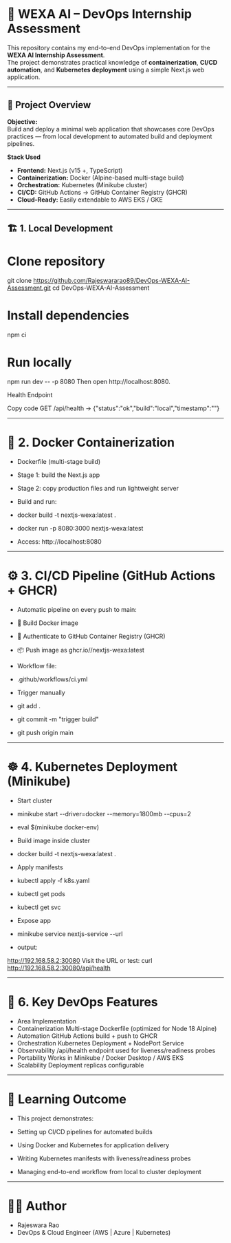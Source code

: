 # 🚀 WEXA AI – DevOps Internship Assessment

This repository contains my end-to-end DevOps implementation for the **WEXA AI Internship Assessment**.  
The project demonstrates practical knowledge of **containerization**, **CI/CD automation**, and **Kubernetes deployment** using a simple Next.js web application.

---

## 🧠 Project Overview

**Objective:**  
Build and deploy a minimal web application that showcases core DevOps practices — from local development to automated build and deployment pipelines.

**Stack Used**
- **Frontend:** Next.js (v15 +, TypeScript)
- **Containerization:** Docker (Alpine-based multi-stage build)
- **Orchestration:** Kubernetes (Minikube cluster)
- **CI/CD:** GitHub Actions → GitHub Container Registry (GHCR)
- **Cloud-Ready:** Easily extendable to AWS EKS / GKE

---

## 🏗️ 1. Local Development

# Clone repository
git clone https://github.com/Rajeswararao89/DevOps-WEXA-AI-Assessment.git
cd DevOps-WEXA-AI-Assessment

# Install dependencies
npm ci

# Run locally
npm run dev -- -p 8080
Then open http://localhost:8080.

Health Endpoint

Copy code
GET /api/health
→ {"status":"ok","build":"local","timestamp":"<ISO-date>"}

---

# 🐳 2. Docker Containerization
- Dockerfile (multi-stage build)

- Stage 1: build the Next.js app

- Stage 2: copy production files and run lightweight server

- Build and run:

- docker build -t nextjs-wexa:latest .
- docker run -p 8080:3000 nextjs-wexa:latest
- Access: http://localhost:8080

---

# ⚙️ 3. CI/CD Pipeline (GitHub Actions + GHCR)
- Automatic pipeline on every push to main:

- 🧱 Build Docker image

- 🔐 Authenticate to GitHub Container Registry (GHCR)

- 📦 Push image as ghcr.io/<username>/nextjs-wexa:latest

- Workflow file:
- .github/workflows/ci.yml

- Trigger manually

- git add .
- git commit -m "trigger build"
- git push origin main

---

# ☸️ 4. Kubernetes Deployment (Minikube)
- Start cluster

- minikube start --driver=docker --memory=1800mb --cpus=2
- eval $(minikube docker-env)
- Build image inside cluster

- docker build -t nextjs-wexa:latest .
- Apply manifests

- kubectl apply -f k8s.yaml
- kubectl get pods
- kubectl get svc
- Expose app
- minikube service nextjs-service --url
- output:

http://192.168.58.2:30080
Visit the URL or test:
curl http://192.168.58.2:30080/api/health

---

# 🧩 6. Key DevOps Features
- Area	Implementation
- Containerization	Multi-stage Dockerfile (optimized for Node 18 Alpine)
- Automation	GitHub Actions build + push to GHCR
- Orchestration	Kubernetes Deployment + NodePort Service
- Observability	/api/health endpoint used for liveness/readiness probes
- Portability	Works in Minikube / Docker Desktop / AWS EKS
- Scalability	Deployment replicas configurable

---

# 🧠 Learning Outcome
- This project demonstrates:

- Setting up CI/CD pipelines for automated builds

- Using Docker and Kubernetes for application delivery

- Writing Kubernetes manifests with liveness/readiness probes

- Managing end-to-end workflow from local to cluster deployment

---

# 👨‍💻 Author
- Rajeswara Rao
- DevOps & Cloud Engineer (AWS | Azure | Kubernetes)

